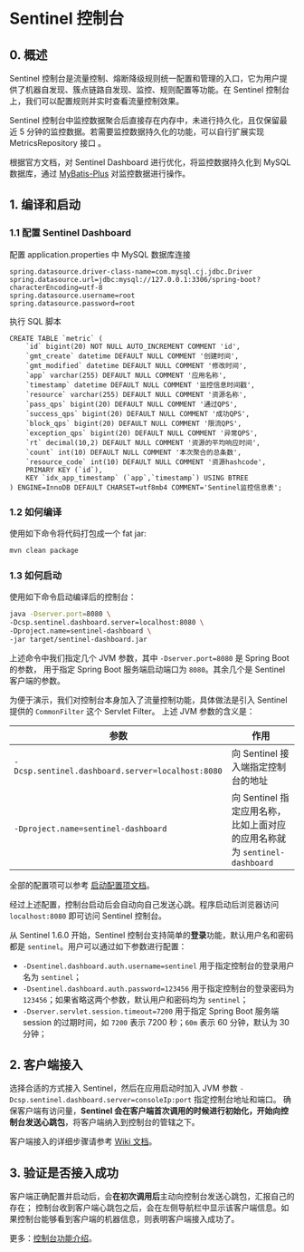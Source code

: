 # Sentinel 控制台

## 0. 概述

Sentinel 控制台是流量控制、熔断降级规则统一配置和管理的入口，它为用户提供了机器自发现、簇点链路自发现、监控、规则配置等功能。在 Sentinel 控制台上，我们可以配置规则并实时查看流量控制效果。

 Sentinel 控制台中监控数据聚合后直接存在内存中，未进行持久化，且仅保留最近 5 分钟的监控数据。若需要监控数据持久化的功能，可以自行扩展实现 MetricsRepository 接口 。

根据官方文档，对 Sentinel Dashboard 进行优化，将监控数据持久化到 MySQL 数据库，通过 [MyBatis-Plus](https://github.com/baomidou/mybatis-plus) 对监控数据进行操作。

## 1. 编译和启动



### 1.1 配置 Sentinel Dashboard

配置 application.properties 中 MySQL 数据库连接 

```properties
spring.datasource.driver-class-name=com.mysql.cj.jdbc.Driver
spring.datasource.url=jdbc:mysql://127.0.0.1:3306/spring-boot?characterEncoding=utf-8
spring.datasource.username=root
spring.datasource.password=root
```

执行 SQL 脚本

```mysql
CREATE TABLE `metric` (
    `id` bigint(20) NOT NULL AUTO_INCREMENT COMMENT 'id',
    `gmt_create` datetime DEFAULT NULL COMMENT '创建时间',
    `gmt_modified` datetime DEFAULT NULL COMMENT '修改时间',
    `app` varchar(255) DEFAULT NULL COMMENT '应用名称',
    `timestamp` datetime DEFAULT NULL COMMENT '监控信息时间戳',
    `resource` varchar(255) DEFAULT NULL COMMENT '资源名称',
    `pass_qps` bigint(20) DEFAULT NULL COMMENT '通过QPS',
    `success_qps` bigint(20) DEFAULT NULL COMMENT '成功QPS',
    `block_qps` bigint(20) DEFAULT NULL COMMENT '限流QPS',
    `exception_qps` bigint(20) DEFAULT NULL COMMENT '异常QPS',
    `rt` decimal(10,2) DEFAULT NULL COMMENT '资源的平均响应时间',
    `count` int(10) DEFAULT NULL COMMENT '本次聚合的总条数',
    `resource_code` int(10) DEFAULT NULL COMMENT '资源hashcode',
    PRIMARY KEY (`id`),
    KEY `idx_app_timestamp` (`app`,`timestamp`) USING BTREE
) ENGINE=InnoDB DEFAULT CHARSET=utf8mb4 COMMENT='Sentinel监控信息表';
```

### 1.2 如何编译

使用如下命令将代码打包成一个 fat jar:

```bash
mvn clean package
```

### 1.3 如何启动

使用如下命令启动编译后的控制台：

```bash
java -Dserver.port=8080 \
-Dcsp.sentinel.dashboard.server=localhost:8080 \
-Dproject.name=sentinel-dashboard \
-jar target/sentinel-dashboard.jar
```

上述命令中我们指定几个 JVM 参数，其中 `-Dserver.port=8080` 是 Spring Boot 的参数，
用于指定 Spring Boot 服务端启动端口为 `8080`。其余几个是 Sentinel 客户端的参数。

为便于演示，我们对控制台本身加入了流量控制功能，具体做法是引入 Sentinel 提供的 `CommonFilter` 这个 Servlet Filter。
上述 JVM 参数的含义是：

| 参数 | 作用 |
|--------|--------|
|`-Dcsp.sentinel.dashboard.server=localhost:8080`|向 Sentinel 接入端指定控制台的地址|
|`-Dproject.name=sentinel-dashboard`|向 Sentinel 指定应用名称，比如上面对应的应用名称就为 `sentinel-dashboard`|

全部的配置项可以参考 [启动配置项文档](https://github.com/alibaba/Sentinel/wiki/%E5%90%AF%E5%8A%A8%E9%85%8D%E7%BD%AE%E9%A1%B9)。

经过上述配置，控制台启动后会自动向自己发送心跳。程序启动后浏览器访问 `localhost:8080` 即可访问 Sentinel 控制台。

从 Sentinel 1.6.0 开始，Sentinel 控制台支持简单的**登录**功能，默认用户名和密码都是 `sentinel`。用户可以通过如下参数进行配置：

- `-Dsentinel.dashboard.auth.username=sentinel` 用于指定控制台的登录用户名为 `sentinel`；
- `-Dsentinel.dashboard.auth.password=123456` 用于指定控制台的登录密码为 `123456`；如果省略这两个参数，默认用户和密码均为 `sentinel`；
- `-Dserver.servlet.session.timeout=7200` 用于指定 Spring Boot 服务端 session 的过期时间，如 `7200` 表示 7200 秒；`60m` 表示 60 分钟，默认为 30 分钟；

## 2. 客户端接入

选择合适的方式接入 Sentinel，然后在应用启动时加入 JVM 参数 `-Dcsp.sentinel.dashboard.server=consoleIp:port` 指定控制台地址和端口。
确保客户端有访问量，**Sentinel 会在客户端首次调用的时候进行初始化，开始向控制台发送心跳包**，将客户端纳入到控制台的管辖之下。

客户端接入的详细步骤请参考 [Wiki 文档](https://github.com/alibaba/Sentinel/wiki/%E6%8E%A7%E5%88%B6%E5%8F%B0#3-%E5%AE%A2%E6%88%B7%E7%AB%AF%E6%8E%A5%E5%85%A5%E6%8E%A7%E5%88%B6%E5%8F%B0)。

## 3. 验证是否接入成功

客户端正确配置并启动后，会**在初次调用后**主动向控制台发送心跳包，汇报自己的存在；
控制台收到客户端心跳包之后，会在左侧导航栏中显示该客户端信息。如果控制台能够看到客户端的机器信息，则表明客户端接入成功了。

更多：[控制台功能介绍](./Sentinel_Dashboard_Feature.md)。